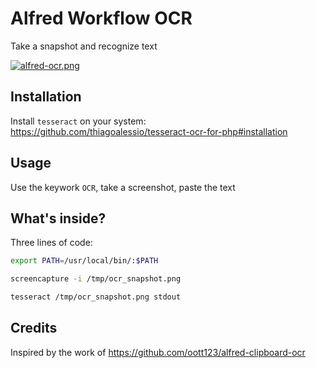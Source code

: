 # Alfred Workflow OCR
Take a snapshot and recognize text

[![alfred-ocr.png](https://i.postimg.cc/3JV8jSRK/alfred-ocr.png)](https://postimg.cc/N58vBxmV)

## Installation

Install `tesseract` on your system: https://github.com/thiagoalessio/tesseract-ocr-for-php#installation

## Usage

Use the keywork `OCR`, take a screenshot, paste the text

## What's inside?

Three lines of code:

```bash
export PATH=/usr/local/bin/:$PATH

screencapture -i /tmp/ocr_snapshot.png

tesseract /tmp/ocr_snapshot.png stdout
```

## Credits

Inspired by the work of https://github.com/oott123/alfred-clipboard-ocr
